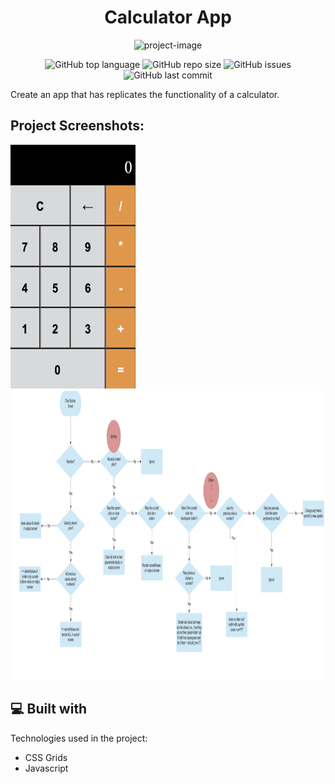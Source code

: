 <h1 align="center" id="title">Calculator App</h1>

<p align="center"><img src="https://socialify.git.ci/Spawn9986/calculator/image?language=1&amp;name=1&amp;owner=1&amp;theme=Auto" alt="project-image"></p>

<p align="center">
<img alt="GitHub top language" src="https://img.shields.io/github/languages/top/Spawn9986/calculator?logo=GitHub&style=flat-square"> <img alt="GitHub repo size" src="https://img.shields.io/github/repo-size/Spawn9986/calculator?logo=Github&style=flat-square"> <img alt="GitHub issues" src="https://img.shields.io/github/issues/Spawn9986/calculator?logo=GitHub&style=flat-square"> <img alt="GitHub last commit" src="https://img.shields.io/github/last-commit/Spawn9986/calculator?logo=GitHub&style=flat-square">
</p>

<p id="description">Create an app that has replicates the functionality of a calculator.</p>

<h2>Project Screenshots:</h2>

<img src="https://github.com/Spawn9986/calculator/blob/main/Pics/Calculator.png" alt="project-screenshot" width="200" height="390/">
<img src="https://github.com/Spawn9986/calculator/blob/main/Pics/Control%20Flow%20Diagram.png" alt="project-flow-chart" width="973" height="463/">

<h2>💻 Built with</h2>

Technologies used in the project:

- CSS Grids
- Javascript
